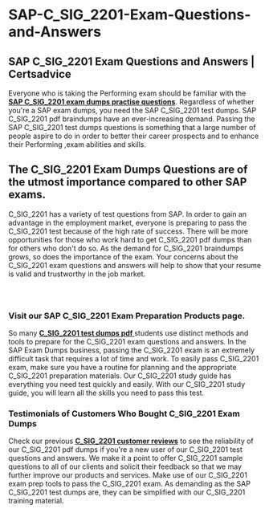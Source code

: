 # SAP-C_SIG_2201-Exam-Questions-and-Answers
<h2><strong>SAP C_SIG_2201 Exam Questions and Answers | Certsadvice</strong></h2> <p>Everyone who is taking the Performing exam should be familiar with the <a href="http://www.certsadvice.com/sap/c_sig_2201-practice-questions"><strong>SAP C_SIG_2201 exam dumps practise questions</strong></a>. Regardless of whether you&#39;re a SAP exam dumps, you need the SAP C_SIG_2201 test dumps. SAP C_SIG_2201 pdf braindumps have an ever-increasing demand. Passing the SAP C_SIG_2201 test dumps questions is something that a large number of people aspire to do in order to better their career prospects and to enhance their Performing ,exam abilities and skills.</p> <h2><strong>The C_SIG_2201 Exam Dumps Questions are of the utmost importance compared to other SAP exams.</strong></h2> <p>C_SIG_2201 has a variety of test questions from SAP. In order to gain an advantage in the employment market, everyone is preparing to pass the C_SIG_2201 test because of the high rate of success. There will be more opportunities for those who work hard to get C_SIG_2201 pdf dumps than for others who don&#39;t do so. As the demand for C_SIG_2201 braindumps grows, so does the importance of the exam. Your concerns about the C_SIG_2201 exam questions and answers will help to show that your resume is valid and trustworthy in the job market.</p> <p><a href="http://www.certsadvice.com/sap/c_sig_2201-practice-questions" style="display: block; padding: 1em 0; text-align: center; "><img alt="" src="https://1.bp.blogspot.com/-RUOr8Wn-CRk/YUYAxC8kcHI/AAAAAAAAAnw/F7BbdI3tw8QDj5z8iX0vQAioQzKiUxduwCLcBGAsYHQ/s0/unnamed.jpg" /></a></p> <h3><strong>Visit our SAP C_SIG_2201 Exam Preparation Products page.</strong></h3> <p>So many <a href="http://www.certsadvice.com/sap/c_sig_2201-practice-questions"><strong>C_SIG_2201 test dumps pdf </strong></a>students use distinct methods and tools to prepare for the C_SIG_2201 exam questions and answers. In the SAP Exam Dumps business, passing the C_SIG_2201 exam is an extremely difficult task that requires a lot of time and work. To easily pass C_SIG_2201 exam, make sure you have a routine for planning and the appropriate C_SIG_2201 preparation materials. Our C_SIG_2201 study guide has everything you need test quickly and easily. With our C_SIG_2201 study guide, you will learn all the skills you need to pass this test.</p> <h3><strong>Testimonials of Customers Who Bought C_SIG_2201 Exam Dumps</strong></h3> <p>Check our previous <a href="http://www.certsadvice.com/sap/c_sig_2201-practice-questions"><strong>C_SIG_2201 customer reviews</strong></a> to see the reliability of our C_SIG_2201 pdf dumps if you&#39;re a new user of our C_SIG_2201 test questions and answers. We make it a point to offer C_SIG_2201 sample questions to all of our clients and solicit their feedback so that we may further improve our products and services. Make use of our C_SIG_2201 exam prep tools to pass the C_SIG_2201 exam. As demanding as the SAP C_SIG_2201 test dumps are, they can be simplified with our C_SIG_2201 training material.</p>
